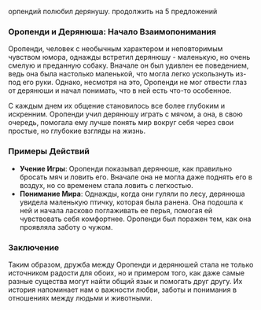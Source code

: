 орпендий полюбил дерянушу. продолжить на 5 предложений

### Оропенди и Дерянюша: Начало Взаимопонимания

Оропенди, человек с необычным характером и неповторимым чувством юмора, однажды встретил дерянюшу - маленькую, но очень смелую и преданную собаку. Вначале он был удивлен ее поведением, ведь она была настолько маленькой, что могла легко ускользнуть из-под его руки. Однако, несмотря на это, Оропенди не мог отвести глаз от дерянюши и начал понимать, что в ней есть что-то особенное.

С каждым днем их общение становилось все более глубоким и искренним. Оропенди учил дерянюшу играть с мячом, а она, в свою очередь, помогала ему лучше понять мир вокруг себя через свои простые, но глубокие взгляды на жизнь.

### Примеры Действий

- **Учение Игры**: Оропенди показывал дерянюше, как правильно бросать мяч и ловить его. Вначале она не могла даже поднять его в воздух, но со временем стала ловить с легкостью.
- **Понимание Мира**: Однажды, когда они гуляли по лесу, дерянюша увидела маленькую птичку, которая была ранена. Она подошла к ней и начала ласково поглаживать ее перья, помогая ей чувствовать себя комфортнее. Оропенди был поражен тем, как она проявляла заботу о чужом.

### Заключение

Таким образом, дружба между Оропенди и дерянюшей стала не только источником радости для обоих, но и примером того, как даже самые разные существа могут найти общий язык и помогать друг другу. Их история напоминает нам о важности любви, заботы и понимания в отношениях между людьми и животными.

